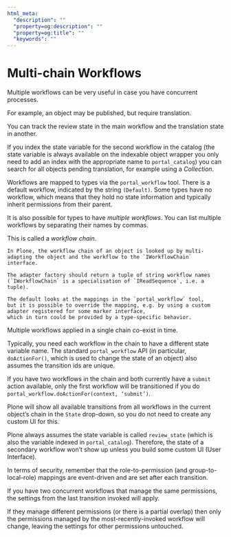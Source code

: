 ```yaml
---
html_meta:
  "description": ""
  "property=og:description": ""
  "property=og:title": ""
  "keywords": ""
---
```


# Multi-chain Workflows

Multiple workflows can be very useful in case you have concurrent processes.

For example, an object may be published, but require translation.

You can track the review state in the main workflow and the translation state in another.

If you index the state variable for the second workflow in the catalog
(the state variable is always available on the indexable object wrapper
you only need to add an index with the appropriate name to `portal_catalog`)
you can search for all objects pending translation, for example using a *Collection*.

Workflows are mapped to types via the `portal_workflow` tool.
There is a default workflow, indicated by the string `(Default)`.
Some types have no workflow, which means that they hold no state information and typically inherit permissions from their parent.

It is also possible for types to have *multiple workflows*.
You can list multiple workflows by separating their names by commas.

This is called a *workflow chain*.

```{note}
In Plone, the workflow chain of an object is looked up by multi-adapting the object and the workflow to the `IWorkflowChain` interface.

The adapter factory should return a tuple of string workflow names (`IWorkflowChain` is a specialisation of `IReadSequence`, i.e. a tuple).

The default looks at the mappings in the `portal_workflow` tool,
but it is possible to override the mapping, e.g. by using a custom adapter registered for some marker interface,
which in turn could be provided by a type-specific behavior.
```

Multiple workflows applied in a single chain co-exist in time.

Typically, you need each workflow in the chain to have a different state variable name.
The standard `portal_workflow` API (in particular, `doActionFor()`, which is used to change the state of an object) also assumes the transition ids are unique.

If you have two workflows in the chain and both currently have a `submit` action available,
only the first workflow will be transitioned if you do `portal_workflow.doActionFor(context, ‘submit’)`.

Plone will show all available transitions from all workflows in the current object’s chain in the `State` drop-down,
so you do not need to create any custom UI for this.

Plone always assumes the state variable is called `review_state` (which is also the variable indexed in `portal_catalog`).
Therefore, the state of a secondary workflow won’t show up unless you build some custom UI (User Interface).

In terms of security, remember that the role-to-permission (and group-to-local-role) mappings are event-driven
and are set after each transition.

If you have two concurrent workflows that manage the same permissions,
the settings from the last transition invoked will apply.

If they manage different permissions (or there is a partial overlap) then only the permissions managed
by the most-recently-invoked workflow will change, leaving the settings for other permissions untouched.
